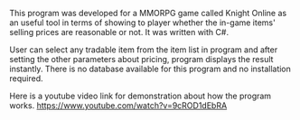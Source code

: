 This program was developed for a MMORPG game called Knight Online as an useful tool 
in terms of showing to player whether the in-game items' selling prices are reasonable or not.
It was written with C#.

User can select any tradable item from the item list in program and after setting 
the other parameters about pricing, program displays the result instantly.
There is no database available for this program and no installation required.

Here is a youtube video link for demonstration about how the program works.
https://www.youtube.com/watch?v=9cROD1dEbRA
